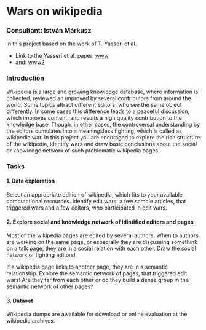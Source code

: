 # Wars on wikipedia
### Consultant: István Márkusz
In this project based on the work of T. Yasseri et al.

- Link to the Yasseri et al. paper: [www](https://arxiv.org/abs/1305.5566) 
- and: [www2](https://arxiv.org/abs/1107.3689)

### Introduction 

Wikipedia is a large and growing knowledge database, where information is collected, 
reviewed an improved by several contributors from around the world. Some topics attract
different editors, who see the same object differently. In some cases this difference leads
to a peaceful discussion, which improves content, and results a high quality contribution
to the knowledge base. Though, in other cases, the controversal understanding by the editors
cumulates into a meaningsless fighting, which is called as wikipedia war. In this project
you are encuraged to explore the rich structure of the wikipedia, identify wars and draw
basic conclusions about the social or knowledge network of such problematic wikipedia pages.

### Tasks

#### 1. Data exploration 
Select an appropriate edition of wikipedia, which fits to your available computational resources.
Identify edit wars: a few sample articles, that triggered wars and a few editors, who participated in
edit wars.

#### 2. Explore social and knowledge network of idintified editors and pages
Most of the wikipedia pages are edited by several authors. When to authors are working on the same page,
or especially they are discussing somethink on a talk page, they are in a social relation with each other.
Draw the social network of fighting editors! 

If a wikipedia page links to another page, they are in a semantic relationship. Explore the semantic
network of pages, that triggered edit wars! Are they far from each other or do they build a dense group
in the semantic network of other pages?

#### 3. Dataset

Wikipedia dumps are awailable for download or online evaluation at the wikipedia archives.
